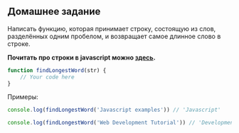 ## Домашнее задание

Написать функцию, которая принимает строку, состоящую из слов, разделённых одним пробелом, и возвращает самое длинное слово в строке.

**Почитать про строки в javascript можно [здесь](https://learn.javascript.ru/string).**

```js
function findLongestWord(str) {
    // Your code here
}
```

Примеры:

```js
console.log(findLongestWord('Javascript examples')) // 'Javascript'

console.log(findLongestWord('Web Development Tutorial')) // 'Development'
```
